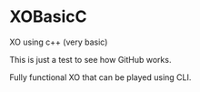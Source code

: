 # XOBasicC
XO using c++ (very basic)

This is just a test to see how GitHub works.

Fully functional XO that can be played using CLI.
